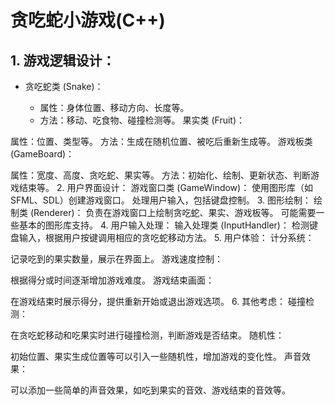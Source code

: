 # 贪吃蛇小游戏(C++)

## 1. 游戏逻辑设计：
   - 贪吃蛇类 (Snake)：
  
     - 属性：身体位置、移动方向、长度等。
     - 方法：移动、吃食物、碰撞检测等。
  果实类 (Fruit)：
  
属性：位置、类型等。
方法：生成在随机位置、被吃后重新生成等。
游戏板类 (GameBoard)：

属性：宽度、高度、贪吃蛇、果实等。
方法：初始化、绘制、更新状态、判断游戏结束等。
2. 用户界面设计：
游戏窗口类 (GameWindow)：
使用图形库（如SFML、SDL）创建游戏窗口。
处理用户输入，包括键盘控制。
3. 图形绘制：
绘制类 (Renderer)：
负责在游戏窗口上绘制贪吃蛇、果实、游戏板等。
可能需要一些基本的图形库支持。
4. 用户输入处理：
输入处理类 (InputHandler)：
检测键盘输入，根据用户按键调用相应的贪吃蛇移动方法。
5. 用户体验：
计分系统：

记录吃到的果实数量，展示在界面上。
游戏速度控制：

根据得分或时间逐渐增加游戏难度。
游戏结束画面：

在游戏结束时展示得分，提供重新开始或退出游戏选项。
6. 其他考虑：
碰撞检测：

在贪吃蛇移动和吃果实时进行碰撞检测，判断游戏是否结束。
随机性：

初始位置、果实生成位置等可以引入一些随机性，增加游戏的变化性。
声音效果：

可以添加一些简单的声音效果，如吃到果实的音效、游戏结束的音效等。
